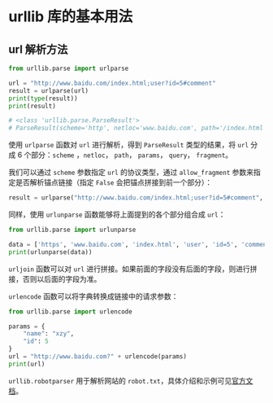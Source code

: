 # urllib 库的基本用法

## url 解析方法

```python
from urllib.parse import urlparse

url = "http://www.baidu.com/index.html;user?id=5#comment"
result = urlparse(url)
print(type(result))
print(result)

# <class 'urllib.parse.ParseResult'>
# ParseResult(scheme='http', netloc='www.baidu.com', path='/index.html', params='user', query='id=5', fragment='comment')
```

使用 `urlparse` 函数对 `url` 进行解析，得到 `ParseResult` 类型的结果，将 `url` 分成 6 个部分：`scheme` ，`netloc`， `path`， `params`， `query`， `fragment`。

我们可以通过 `scheme` 参数指定 `url` 的协议类型，通过 `allow_fragment` 参数来指定是否解析锚点链接（指定 `False` 会把锚点拼接到前一个部分）：

```python
result = urlparse("http://www.baidu.com/index.html;user?id=5#comment", scheme="https", allow_fragment=False)
```

同样，使用 `urlunparse` 函数能够将上面提到的各个部分组合成 `url`：

```python
from urllib.parse import urlunparse

data = ['https', 'www.baidu.com', 'index.html', 'user', 'id=5', 'comment']
print(urlunparse(data))
```

`urljoin` 函数可以对 `url` 进行拼接。如果前面的字段没有后面的字段，则进行拼接，否则以后面的字段为准。

`urlencode` 函数可以将字典转换成链接中的请求参数：

```python
from urllib.parse import urlencode

params = {
    "name": "xzy",
    "id": 5
}
url = "http://www.baidu.com?" + urlencode(params)
print(url)
```

`urllib.robotparser` 用于解析网站的 `robot.txt`，具体介绍和示例可见[官方文档](https://docs.python.org/3/library/urllib.robotparser.html)。







